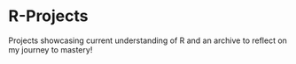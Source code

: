 # R-Projects
Projects showcasing current understanding of R and an archive to reflect on my journey to mastery! 
